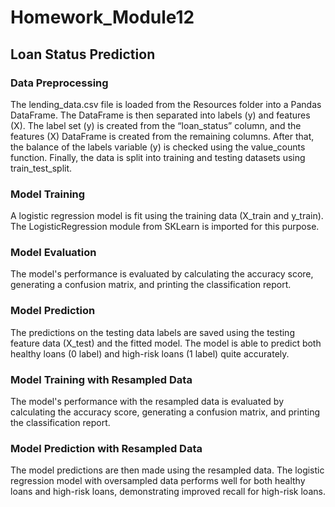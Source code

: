 # Homework_Module12
## Loan Status Prediction

### Data Preprocessing
The lending_data.csv file is loaded from the Resources folder into a Pandas DataFrame. The DataFrame is then separated into labels (y) and features (X). The label set (y) is created from the “loan_status” column, and the features (X) DataFrame is created from the remaining columns. After that, the balance of the labels variable (y) is checked using the value_counts function. Finally, the data is split into training and testing datasets using train_test_split.

### Model Training
A logistic regression model is fit using the training data (X_train and y_train). The LogisticRegression module from SKLearn is imported for this purpose.

### Model Evaluation
The model's performance is evaluated by calculating the accuracy score, generating a confusion matrix, and printing the classification report.

### Model Prediction
The predictions on the testing data labels are saved using the testing feature data (X_test) and the fitted model. The model is able to predict both healthy loans (0 label) and high-risk loans (1 label) quite accurately.

### Model Training with Resampled Data
The model's performance with the resampled data is evaluated by calculating the accuracy score, generating a confusion matrix, and printing the classification report.

### Model Prediction with Resampled Data
The model predictions are then made using the resampled data. 
The logistic regression model with oversampled data performs well for both healthy loans and high-risk loans, demonstrating improved recall for high-risk loans.
